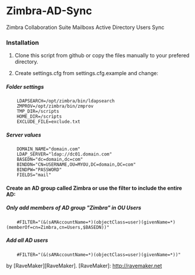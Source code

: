 Zimbra-AD-Sync
==============

Zimbra Collaboration Suite Mailboxs Active Directory Users Sync

### Installation

1. Clone this script from github or copy the files manually to your prefered directory.

2. Create settings.cfg from settings.cfg.example and change:

##### Folder settings
	    LDAPSEARCH=/opt/zimbra/bin/ldapsearch
	    ZMPROV=/opt/zimbra/bin/zmprov
	    TMP_DIR=/scripts
	    HOME_DIR=/scripts
	    EXCLUDE_FILE=exclude.txt

##### Server values
	    DOMAIN_NAME="domain.com"
	    LDAP_SERVER="ldap://dc01.domain.com"
	    BASEDN="dc=domain,dc=com"
	    BINDDN="CN=USERNAME,OU=MYOU,DC=domain,DC=com"
	    BINDPW="PASSWORD"
	    FIELDS="mail"

#### Create an AD group called Zimbra or use the filter to include the entire AD:

##### Only add members of AD group "Zimbra" in OU Users
	    #FILTER="(&(sAMAccountName=*)(objectClass=user)(givenName=*)(memberOf=cn=Zimbra,cn=Users,$BASEDN))"

##### Add all AD users
	    #FILTER="(&(sAMAccountName=*)(objectClass=user)(givenName=*))"


by [RaveMaker][RaveMaker].
[RaveMaker]: http://ravemaker.net

